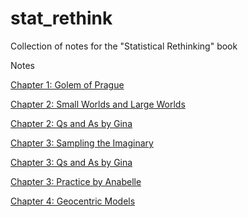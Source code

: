 # stat_rethink
Collection of notes for the "Statistical Rethinking" book

Notes

[Chapter 1: Golem of Prague](https://femiguez.github.io/stat_rethink/notes/chapter_01/ch_01_Golem_of_Prague.html)

[Chapter 2: Small Worlds and Large Worlds](https://femiguez.github.io/stat_rethink/notes/chapter_02/ch_02_Small_Worlds_and_Large_Worlds.html)

[Chapter 2: Qs and As by Gina](https://femiguez.github.io/stat_rethink/notes/chapter_02/ch_02_Qs-gina.html)

[Chapter 3: Sampling the Imaginary](https://femiguez.github.io/stat_rethink/notes/chapter_03/ch_03_Sampling_the_Imaginary.html)

[Chapter 3: Qs and As by Gina](https://femiguez.github.io/stat_rethink/notes/chapter_03/ch_03_Qs-gina.html)

[Chapter 3: Practice by Anabelle](https://femiguez.github.io/stat_rethink/notes/chapter_03/Practice_chap3_Anabelle.html)

[Chapter 4: Geocentric Models](https://femiguez.github.io/stat_rethink/notes/chapter_04/ch_04_Geocentric_Models.html)


